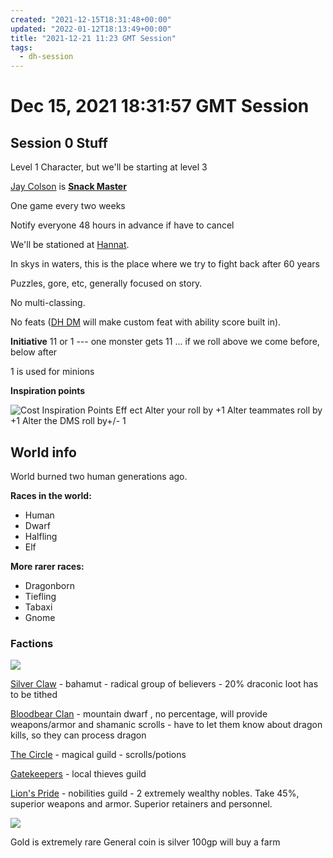 ```yaml
---
created: "2021-12-15T18:31:48+00:00"
updated: "2022-01-12T18:13:49+00:00"
title: "2021-12-21 11:23 GMT Session"
tags:
  - dh-session
---
```


# Dec 15, 2021 18:31:57 GMT Session

## Session 0 Stuff

Level 1 Character, but we'll be starting at level 3

[Jay Colson](../../People/Jay%20Colson.md) is **[Snack Master](Snack%20Master.md)**

One game every two weeks

Notify everyone 48 hours in advance if have to cancel

We'll be stationed at [Hannat](Hannat.md).

In skys in waters, this is the place where we try to fight back after 60 years

Puzzles, gore, etc, generally focused on story.

No multi-classing.

No feats ([DH DM](DH%20DM.md) will make custom feat with ability score built in).

**Initiative**
11 or 1 --- one monster gets 11 ... if we roll above we come before, below after

1 is used for minions

**Inspiration points**

![Cost Inspiration Points Eff ect Alter your roll by +1 Alter teammates roll by +1 Alter the DMS roll by+/- 1 ](../../media/D_D-DragonHeart-Dec-15,-2021-18-31-57-GMT-image1.png)

## World info

World burned two human generations ago.

**Races in the world:**

* Human
* Dwarf
* Halfling
* Elf

**More rarer races:**

* Dragonborn
* Tiefling
* Tabaxi
* Gnome

### Factions

![](../../media/D_D-DragonHeart-Dec-15,-2021-18-31-57-GMT-image2.jpeg)

[Silver Claw](Silver%20Claw.md) - bahamut - radical group of believers - 20% draconic loot has to be tithed

[Bloodbear Clan](Bloodbear%20Clan.md) - mountain dwarf , no percentage, will provide weapons/armor and shamanic scrolls - have to let them know about dragon kills, so they can process dragon

[The Circle](The%20Circle.md) - magical guild - scrolls/potions

[Gatekeepers](Gatekeepers.md) - local thieves guild

[Lion's Pride](Lion's%20Pride.md) - nobilities guild - 2 extremely wealthy nobles. Take 45%, superior weapons and armor. Superior retainers and personnel.

![](../../media/D_D-DragonHeart-Dec-15,-2021-18-31-57-GMT-image3.jpeg)

Gold is extremely rare
General coin is silver
100gp will buy a farm
